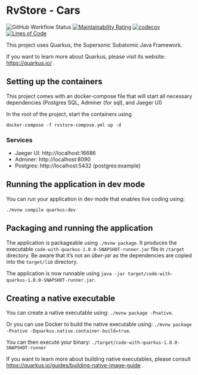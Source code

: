 # RvStore - Cars

![GitHub Workflow Status](https://img.shields.io/github/workflow/status/Tavisco/rvstore-cars/Tests) [![Maintainability Rating](https://sonarcloud.io/api/project_badges/measure?project=Tavisco_rvstore-cars&metric=sqale_rating)](https://sonarcloud.io/dashboard?id=Tavisco_rvstore-cars) [![codecov](https://codecov.io/gh/Tavisco/rvstore-cars/branch/master/graph/badge.svg?token=M3PPPIVDDO)](https://codecov.io/gh/Tavisco/rvstore-cars) [![Lines of Code](https://sonarcloud.io/api/project_badges/measure?project=Tavisco_rvstore-cars&metric=ncloc)](https://sonarcloud.io/dashboard?id=Tavisco_rvstore-cars)


This project uses Quarkus, the Supersonic Subatomic Java Framework.

If you want to learn more about Quarkus, please visit its website: https://quarkus.io/ .

## Setting up the containers

This project comes with an docker-compose file that will start all necessary dependencies (Postgres SQL, Adminer (for sql), and Jaeger UI)

In the root of the project, start the containers using

```
docker-compose -f rvstore-compose.yml up -d
```

### Services
- Jaeger UI: http://localhost:16686
- Adminer: http://localhost:8090
- Postgres: http://localhost:5432 (postgres:example)

## Running the application in dev mode

You can run your application in dev mode that enables live coding using:
```
./mvnw compile quarkus:dev
```

## Packaging and running the application

The application is packageable using `./mvnw package`.
It produces the executable `code-with-quarkus-1.0.0-SNAPSHOT-runner.jar` file in `/target` directory.
Be aware that it’s not an _über-jar_ as the dependencies are copied into the `target/lib` directory.

The application is now runnable using `java -jar target/code-with-quarkus-1.0.0-SNAPSHOT-runner.jar`.

## Creating a native executable

You can create a native executable using: `./mvnw package -Pnative`.

Or you can use Docker to build the native executable using: `./mvnw package -Pnative -Dquarkus.native.container-build=true`.

You can then execute your binary: `./target/code-with-quarkus-1.0.0-SNAPSHOT-runner`

If you want to learn more about building native executables, please consult https://quarkus.io/guides/building-native-image-guide .